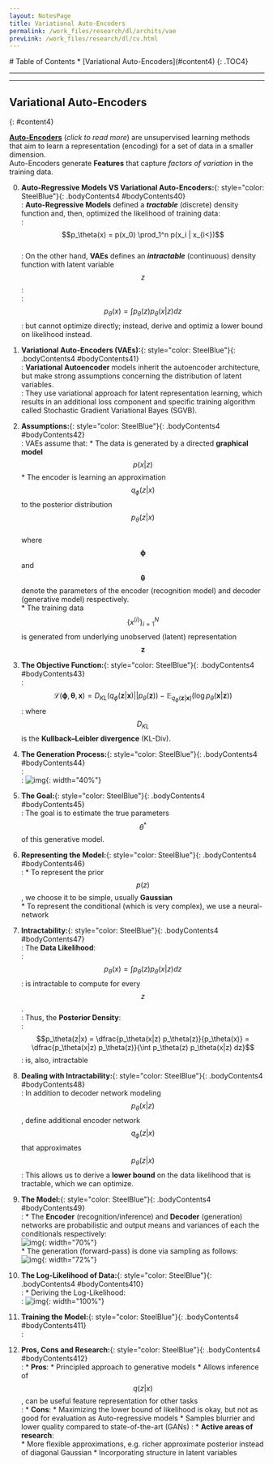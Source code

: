 ```yaml
---
layout: NotesPage
title: Variational Auto-Encoders
permalink: /work_files/research/dl/archits/vae
prevLink: /work_files/research/dl/cv.html
---
```


<div markdown="1" class = "TOC">
# Table of Contents
  * [Variational Auto-Encoders](#content4)
  {: .TOC4}
</div>

***
***

## Variational Auto-Encoders
{: #content4}

[__Auto-Encoders__](http://ahmedbadary.ml/work_files/research/dl/aencdrs) (_click to read more_) are unsupervised learning methods that aim to learn a representation (encoding) for a set of data in a smaller dimension.  
Auto-Encoders generate __Features__ that capture _factors of variation_ in the training data.

0. **Auto-Regressive Models VS Variational Auto-Encoders:**{: style="color: SteelBlue"}{: .bodyContents4 #bodyContents40}  
    :   __Auto-Regressive Models__ defined a *__tractable__* (discrete) density function and, then, optimized the likelihood of training data:   
    :   $$p_\theta(x) = p(x_0) \prod_1^n p(x_i | x_{i<})$$  
    :   On the other hand, __VAEs__ defines an *__intractable__* (continuous) density function with latent variable $$z$$:  
    :   $$p_\theta(x) = \int p_\theta(z) p_\theta(x|z) dz$$
    :   but cannot optimize directly; instead, derive and optimiz a lower bound on likelihood instead.  

1. **Variational Auto-Encoders (VAEs):**{: style="color: SteelBlue"}{: .bodyContents4 #bodyContents41}  
    :   __Variational Autoencoder__ models inherit the autoencoder architecture, but make strong assumptions concerning the distribution of latent variables.  
    :   They use variational approach for latent representation learning, which results in an additional loss component and specific training algorithm called Stochastic Gradient Variational Bayes (SGVB).  

2. **Assumptions:**{: style="color: SteelBlue"}{: .bodyContents4 #bodyContents42}  
    :   VAEs assume that: 
        * The data is generated by a directed __graphical model__ $$p(x\vert z)$$ 
        * The encoder is learning an approximation $$q_\phi(z|x)$$ to the posterior distribution $$p_\theta(z|x)$$  
            where $${\displaystyle \mathbf {\phi } }$$ and $${\displaystyle \mathbf {\theta } }$$ denote the parameters of the encoder (recognition model) and decoder (generative model) respectively.  
        * The training data $$\left\{x^{(i)}\right\}_{i=1}^N$$ is generated from underlying unobserved (latent) representation $$\mathbf{z}$$

3. **The Objective Function:**{: style="color: SteelBlue"}{: .bodyContents4 #bodyContents43}    
    :   $${\displaystyle {\mathcal {L}}(\mathbf {\phi } ,\mathbf {\theta } ,\mathbf {x} )=D_{KL}(q_{\phi }(\mathbf {z} |\mathbf {x} )||p_{\theta }(\mathbf {z} ))-\mathbb {E} _{q_{\phi }(\mathbf {z} |\mathbf {x} )}{\big (}\log p_{\theta }(\mathbf {x} |\mathbf {z} ){\big )}}$$
    :   where $${\displaystyle D_{KL}}$$ is the __Kullback–Leibler divergence__ (KL-Div).  

4. **The Generation Process:**{: style="color: SteelBlue"}{: .bodyContents4 #bodyContents44}  
    :   
    :   ![img](/main_files/cs231n/13/5.png){: width="40%"} 

5. **The Goal:**{: style="color: SteelBlue"}{: .bodyContents4 #bodyContents45}  
    :   The goal is to estimate the true parameters $$\theta^\ast$$ of this generative model.

6. **Representing the Model:**{: style="color: SteelBlue"}{: .bodyContents4 #bodyContents46}  
    :   * To represent the prior $$p(z)$$, we choose it to be simple, usually __Gaussian__  
        * To represent the conditional (which is very complex), we use a neural-network  

7. **Intractability:**{: style="color: SteelBlue"}{: .bodyContents4 #bodyContents47}  
    :   The __Data Likelihood__:  
    :   $$p_\theta(x) = \int p_\theta(z) p_\theta(x|z) dz$$
    :   is intractable to compute for every $$z$$.  
    :   Thus, the __Posterior Density__:  
    :   $$p_\theta(z|x) = \dfrac{p_\theta(x|z) p_\theta(z)}{p_\theta(x)} = \dfrac{p_\theta(x|z) p_\theta(z)}{\int p_\theta(z) p_\theta(x|z) dz}$$ 
    :   is, also, intractable

8. **Dealing with Intractability:**{: style="color: SteelBlue"}{: .bodyContents4 #bodyContents48}  
    :   In addition to decoder network modeling $$p_\theta(x\vert z)$$, define additional encoder network $$q_\phi(z\vert x)$$ that approximates $$p_\theta(z\vert x)$$
    :   This allows us to derive a __lower bound__ on the data likelihood that is tractable, which we can optimize.  

9. **The Model:**{: style="color: SteelBlue"}{: .bodyContents4 #bodyContents49}  
    :   * The __Encoder__ (recognition/inference) and __Decoder__ (generation) networks are probabilistic and output means and variances of each the conditionals respectively:  
            ![img](/main_files/cs231n/13/6.png){: width="70%"}   
        * The generation (forward-pass) is done via sampling as follows:  
            ![img](/main_files/cs231n/13/7.png){: width="72%"}   

10. **The Log-Likelihood of Data:**{: style="color: SteelBlue"}{: .bodyContents4 #bodyContents410}  
    :   * Deriving the Log-Likelihood:  
    :   ![img](/main_files/cs231n/13/8.png){: width="100%"}   

11. **Training the Model:**{: style="color: SteelBlue"}{: .bodyContents4 #bodyContents411}  
    :   

12. **Pros, Cons and Research:**{: style="color: SteelBlue"}{: .bodyContents4 #bodyContents412}  
    :   * __Pros__: 
            * Principled approach to generative models
            * Allows inference of $$q(z\vert x)$$, can be useful feature representation for other tasks  
    :   * __Cons__: 
            * Maximizing the lower bound of likelihood is okay, but not as good for evaluation as Auto-regressive models
            * Samples blurrier and lower quality compared to state-of-the-art (GANs)
    :   * __Active areas of research__:   
            * More flexible approximations, e.g. richer approximate posterior instead of diagonal Gaussian
            * Incorporating structure in latent variables